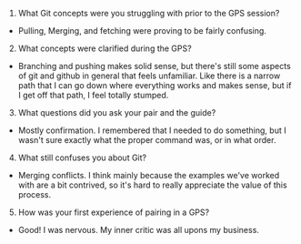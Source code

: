 1. What Git concepts were you struggling with prior to the GPS session?
  * Pulling, Merging, and fetching were proving to be fairly confusing.
2. What concepts were clarified during the GPS?
  * Branching and pushing makes solid sense, but there's still some aspects of git and github in general that feels unfamiliar. Like there is a narrow path that I can go down where everything works and makes sense, but if I get off that path, I feel totally stumped.
3. What questions did you ask your pair and the guide?
  * Mostly confirmation. I remembered that I needed to do something, but I wasn't sure exactly what the proper command was, or in what order.
4. What still confuses you about Git?
  * Merging conflicts. I think mainly because the examples we've worked with are a bit contrived, so it's hard to really appreciate the value of this process.
5. How was your first experience of pairing in a GPS?
  * Good! I was nervous. My inner critic was all upons my business.
